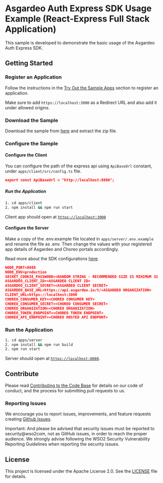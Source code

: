 # Asgardeo Auth Express SDK Usage Example (React-Express Full Stack Application)

This sample is developed to demonstrate the basic usage of the Asgardeo Auth Express SDK.

## Getting Started

### Register an Application

Follow the instructions in the [Try Out the Sample Apps](../../README.md#try-out-the-sample-apps) section to register an application.

Make sure to add `https://localhost:3000` as a Redirect URL and also add it under allowed origins. 

### Download the Sample

Download the sample from [here](https://github.com/asgardeo/asgardeo-auth-express-sdk/releases/latest/download/asgardeo-choreo-react-express.zip) and extract the zip file.

### Configure the Sample

#### Configure the Client

You can configure the path of the express api using `ApiBaseUrl` constant, under `apps/client/src/config.ts` file.

```json
export const ApiBaseUrl = "http://localhost:8080";
```

##### Run the Application

```bash
1. cd apps/client
2. npm install && npm run start
```
Client app should open at [`https://localhost:3000`](https://localhost:3000) 

#### Configure the Server

Make a copy of the .env.example file located in `apps/server/.env.example` and rename the file as .env. Then change the values with your registered app details of Asgardeo and Choreo portals accordingly.

Read more about the SDK configurations [here](../../README.md#authprovider).

```json
NODE_PORT=8080
NODE_ENV=production
SECRET_COOKIE_PASSWORD=<RANDOM STRING - RECOMMENDED SIZE IS MINIMUM 32 BYTES>
ASGARDEO_CLIENT_ID=<ASGARDEO CLIENT ID>
ASGARDEO_CLIENT_SECRET=<ASGARDEO CLIENT SECRET>
ASGARDEO_BASE_URL=https://api.asgardeo.io/t/<ASGARDEO ORGANIZATION>
CLIENT_URL=https://localhost:3000
CHOREO_CONSUMER_KEY=<CHOREO CONSUMER KEY>
CHOREO_CONSUMER_SECRET=<CHOREO CONSUMER SECRET>
CHOREO_ORGANIZATION=<CHOREO ORGANIZATION>
CHOREO_TOKEN_ENDPOINT=<CHOREO TOKEN ENDPOINT>
CHOREO_API_ENDPOINT=<CHOREO HOSTED API ENDPONT>
```

### Run the Application

```bash
1. cd apps/server
2. npm install && npm run build
2. npm run start
```
Server should open at [`https://localhost:8080`](https://localhost:8080).

## Contribute

Please read [Contributing to the Code Base](http://wso2.github.io/) for details on our code of conduct, and the process for submitting pull requests to us.

### Reporting Issues

We encourage you to report issues, improvements, and feature requests creating [Github Issues](https://github.com/asgardeo/asgardeo-auth-express-sdk/issues).

Important: And please be advised that security issues must be reported to security@wso2com, not as GitHub issues, in order to reach the proper audience. We strongly advise following the WSO2 Security Vulnerability Reporting Guidelines when reporting the security issues.

## License

This project is licensed under the Apache License 2.0. See the [LICENSE](../../LICENSE) file for details.
